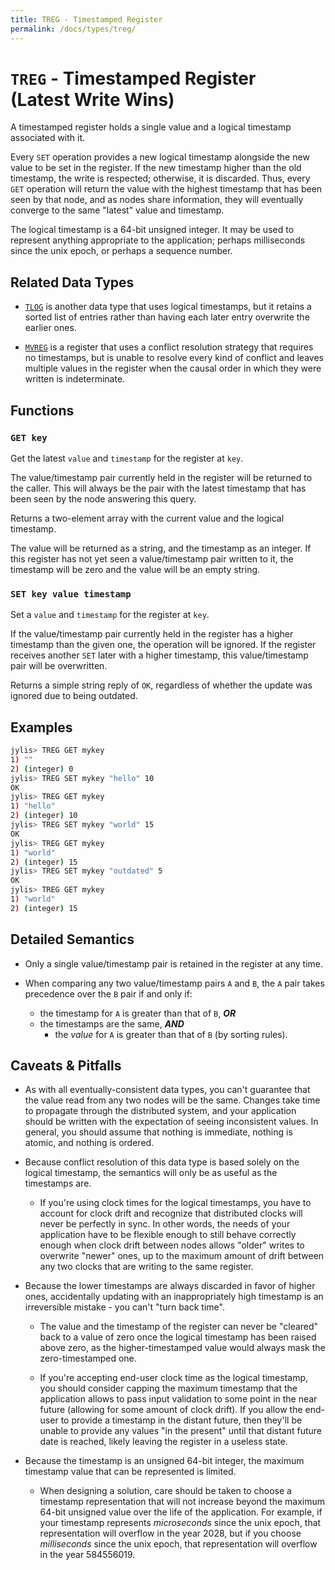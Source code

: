 ```yaml
---
title: TREG - Timestamped Register
permalink: /docs/types/treg/
---
```


# `TREG` - Timestamped Register<br>(Latest Write Wins)

A timestamped register holds a single value and a logical timestamp associated with it.

Every `SET` operation provides a new logical timestamp alongside the new value to be set in the register. If the new timestamp higher than the old timestamp, the write is respected; otherwise, it is discarded. Thus, every `GET` operation will return the value with the highest timestamp that has been seen by that node, and as nodes share information, they will eventually converge to the same "latest" value and timestamp.

The logical timestamp is a 64-bit unsigned integer. It may be used to represent anything appropriate to the application; perhaps milliseconds since the unix epoch, or perhaps a sequence number.

## Related Data Types

- [`TLOG`](../tlog) is another data type that uses logical timestamps, but it retains a sorted list of entries rather than having each later entry overwrite the earlier ones.

- [`MVREG`](../mvreg) is a register that uses a conflict resolution strategy that requires no timestamps, but is unable to resolve every kind of conflict and leaves multiple values in the register when the causal order in which they were written is indeterminate.

## Functions

### `GET key`

Get the latest `value` and `timestamp` for the register at `key`.

The value/timestamp pair currently held in the register will be returned to the caller. This will always be the pair with the latest timestamp that has been seen by the node answering this query.

Returns a two-element array with the current value and the logical timestamp.

The value will be returned as a string, and the timestamp as an integer. If this register has not yet seen a value/timestamp pair written to it, the timestamp will be zero and the value will be an empty string.

### `SET key value timestamp`

Set a `value` and `timestamp` for the register at `key`.

If the value/timestamp pair currently held in the register has a higher timestamp than the given one, the operation will be ignored. If the register receives another `SET` later with a higher timestamp, this value/timestamp pair will be overwritten.

Returns a simple string reply of `OK`, regardless of whether the update was ignored due to being outdated.

## Examples

```sh
jylis> TREG GET mykey
1) ""
2) (integer) 0
jylis> TREG SET mykey "hello" 10
OK
jylis> TREG GET mykey
1) "hello"
2) (integer) 10
jylis> TREG SET mykey "world" 15
OK
jylis> TREG GET mykey
1) "world"
2) (integer) 15
jylis> TREG SET mykey "outdated" 5
OK
jylis> TREG GET mykey
1) "world"
2) (integer) 15
```

## Detailed Semantics

- Only a single value/timestamp pair is retained in the register at any time.

- When comparing any two value/timestamp pairs `A` and `B`, the `A` pair takes precedence over the `B` pair if and only if:
    - the timestamp for `A` is greater than that of `B`, ***OR***
    - the timestamps are the same, ***AND***
        - the *value* for `A` is greater than that of `B` (by sorting rules).

## Caveats & Pitfalls

- As with all eventually-consistent data types, you can't guarantee that the value read from any two nodes will be the same. Changes take time to propagate through the distributed system, and your application should be written with the expectation of seeing inconsistent values. In general, you should assume that nothing is immediate, nothing is atomic, and nothing is ordered.

- Because conflict resolution of this data type is based solely on the logical timestamp, the semantics will only be as useful as the timestamps are.

    - If you're using clock times for the logical timestamps, you have to account for clock drift and recognize that distributed clocks will never be perfectly in sync. In other words, the needs of your application have to be flexible enough to still behave correctly enough when clock drift between nodes allows "older" writes to overwrite "newer" ones, up to the maximum amount of drift between any two clocks that are writing to the same register.

- Because the lower timestamps are always discarded in favor of higher ones, accidentally updating with an inappropriately high timestamp is an irreversible mistake - you can't "turn back time".

    - The value and the timestamp of the register can never be "cleared" back to a value of zero once the logical timestamp has been raised above zero, as the higher-timestamped value would always mask the zero-timestamped one.

    - If you're accepting end-user clock time as the logical timestamp, you should consider capping the maximum timestamp that the application allows to pass input validation to some point in the near future (allowing for some amount of clock drift). If you allow the end-user to provide a timestamp in the distant future, then they'll be unable to provide any values "in the present" until that distant future date is reached, likely leaving the register in a useless state.

- Because the timestamp is an unsigned 64-bit integer, the maximum timestamp value that can be represented is limited.

    - When designing a solution, care should be taken to choose a timestamp representation that will not increase beyond the maximum 64-bit unsigned value over the life of the application. For example, if your timestamp represents *microseconds* since the unix epoch, that representation will overflow in the year 2028, but if you choose *milliseconds* since the unix epoch, that representation will overflow in the year 584556019.
